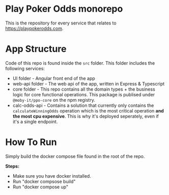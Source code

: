 # Play Poker Odds monorepo

This is the repository for every service that relates to https://playpokerodds.com.

# App Structure

Code of this repo is found inside the `src` folder. This folder includes the following services:

- UI folder - Angular front end of the app
- web-api folder - The web api of the app, written in Express & Typescript
- core folder - This repo contains all the domain types + the business logic for core functional operations. This package is publised under `@moby-it/ppo-core` on the npm registry.
- calc-odds-api - Contains a solution that currently only contains the `calculateWinningOdds` operation which is the most critical operation **and the most cpu expensive**. This is why it's deployed seperately, even if it's a single endpoint.
# How To Run

Simply build the docker compose file found in the root of the repo. 

**Steps:**
- Make sure you have docker installed.
- Run "docker compsose build"
- Run "docker compose up"
